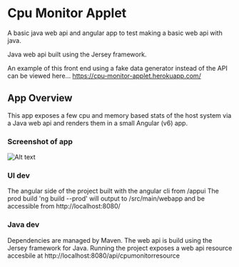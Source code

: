 # Cpu Monitor Applet
A basic java web api and angular app to test making a basic web api with java.

Java web api built using the Jersey framework.

An example of this front end using a fake data generator instead of the API can be viewed here...
https://cpu-monitor-applet.herokuapp.com/

## App Overview
This app exposes a few cpu and memory based stats of the host system via a Java web api and renders them in a small Angular (v6) app.

### Screenshot of app
![Alt text](https://raw.githubusercontent.com/ianchouinard/CpuMonitorApplet/master/ScreenShot.PNG "Screenshot")

### UI dev
The angular side of the project built with the angular cli from /appui
The prod build 'ng build --prod' will output to /src/main/webapp and be accessible from http://localhost:8080/

### Java dev
Dependencies are managed by Maven. The web api is build using the Jersey framework for Java. Running the project exposes a web api resource accesbile at http://localhost:8080/api/cpumonitorresource
